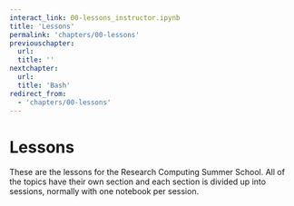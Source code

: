 ```yaml
---
interact_link: 00-lessons_instructor.ipynb
title: 'Lessons'
permalink: 'chapters/00-lessons'
previouschapter:
  url: 
  title: ''
nextchapter:
  url: 
  title: 'Bash'
redirect_from:
  - 'chapters/00-lessons'
---
```


# Lessons

These are the lessons for the Research Computing Summer School. All of the topics have their own section and each section is divided up into sessions, normally with one notebook per session.
